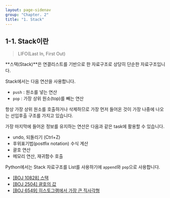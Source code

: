 ```yaml
---
layout: page-sidenav
group: "Chapter. 2"
title: "1. Stack"
---
```


## 1-1. Stack이란

> LIFO(Last In, First Out)

**스택(Stack)**은 연결리스트를 기반으로 한 자료구조로 상당히 단순한 자료구조입니다.

Stack에서는 다음 연산을 사용합니다.

- `push` : 원소를 넣는 연산
- `pop` : 가장 상위 원소(top)를 빼는 연산

항상 가장 상위 원소를 호출하거나 삭제하므로 가장 먼저 들어온 것이 가장 나중에 나오는 선입후출 구조를 가지고 있습니다. 

가장 마지막에 들어온 정보를 유지하는 연산은 다음과 같은 task에 활용할 수 있습니다.

- undo, 되돌리기 (Ctrl+Z)
- 후위표기법(postfix notation) 수식 계산
- 괄호 연산
- 메모리 연산, 재귀함수 호출

Python에서는 Stack 자료구조를 List를 사용하기에 `append`와 `pop`으로 사용합니다. 

- [[BOJ 10828] 스택](https://www.acmicpc.net/problem/10828)
- [[BOJ 2504] 괄호의 값](https://www.acmicpc.net/problem/2504)
- [[BOJ 6549] 히스토그램에서 가장 큰 직사각형](https://www.acmicpc.net/problem/6549)